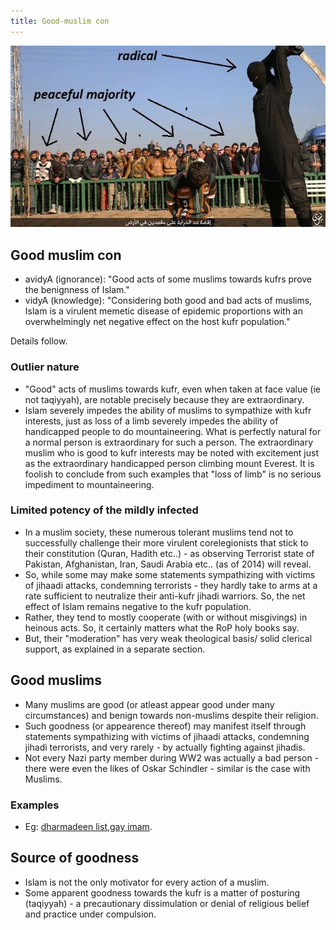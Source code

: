```yaml
---
title: Good-muslim con
---
```


[![](../../../../images/islamic-public-execution.jpg)](../../../../images/islamic-public-execution.jpg)

## Good muslim con

- avidyA (ignorance): "Good acts of some muslims towards kufrs prove the benignness of Islam."
- vidyA (knowledge): "Considering both good and bad acts of muslims, Islam is a virulent memetic disease of epidemic proportions with an overwhelmingly net negative effect on the host kufr population."

Details follow.

### Outlier nature

- "Good" acts of muslims towards kufr, even when taken at face value (ie not taqiyyah), are notable precisely because they are extraordinary.
- Islam severely impedes the ability of muslims to sympathize with kufr interests, just as loss of a limb severely impedes the ability of handicapped people to do mountaineering. What is perfectly natural for a normal person is extraordinary for such a person. The extraordinary muslim who is good to kufr interests may be noted with excitement just as the extraordinary handicapped person climbing mount Everest. It is foolish to conclude from such examples that "loss of limb" is no serious impediment to mountaineering.

### Limited potency of the mildly infected

- In a muslim society, these numerous tolerant muslims tend not to successfully challenge their more virulent corelegionists that stick to their constitution (Quran, Hadith etc..) - as observing Terrorist state of Pakistan, Afghanistan, Iran, Saudi Arabia etc.. (as of 2014) will reveal.
- So, while some may make some statements sympathizing with victims of jihaadi attacks, condemning terrorists - they hardly take to arms at a rate sufficient to neutralize their anti-kufr jihadi warriors. So, the net effect of Islam remains negative to the kufr population.
- Rather, they tend to mostly cooperate (with or without misgivings) in heinous acts. So, it certainly matters what the RoP holy books say.
- But, their "moderation" has very weak theological basis/ solid clerical support, as explained in a separate section.

## Good muslims

- Many muslims are good (or atleast appear good under many circumstances) and benign towards non-muslims despite their religion.
- Such goodness (or appearence thereof) may manifest itself through statements sympathizing with victims of jihaadi attacks, condemning jihadi terrorists, and very rarely - by actually fighting against jihadis.
- Not every Nazi party member during WW2 was actually a bad person - there were even the likes of Oskar Schindler - similar is the case with Muslims.

### Examples

- Eg: [dharmadeen list](http://dharmadeen.com/),[gay imam](http://www.spiegel.de/international/world/gay-muslim-imam-brings-message-of-tolerance-to-europe-a-985863.html#spRedirectedFrom=www&referrrer=http://t.co/EC09h1pcc4).

## Source of goodness

- Islam is not the only motivator for every action of a muslim.
- Some apparent goodness towards the kufr is a matter of posturing (taqiyyah) - a precautionary dissimulation or denial of religious belief and practice under compulsion.

